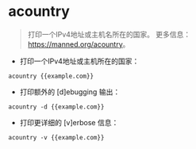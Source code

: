 # acountry

> 打印一个IPv4地址或主机名所在的国家。
> 更多信息：<https://manned.org/acountry>。

- 打印一个IPv4地址或主机所在的国家：

`acountry {{example.com}}`

- 打印额外的 [d]ebugging 输出：

`acountry -d {{example.com}}`

- 打印更详细的 [v]erbose 信息：

`acountry -v {{example.com}}`